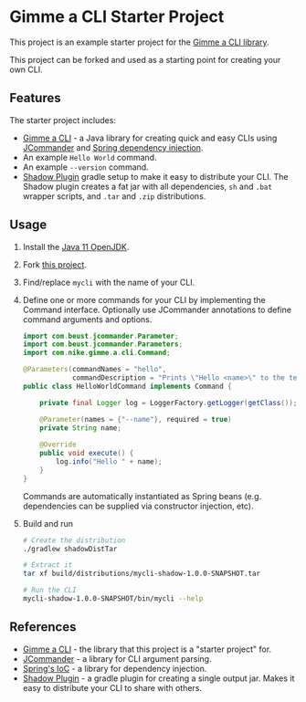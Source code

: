 
[license]:LICENSE.txt
[license img]:https://img.shields.io/badge/License-Apache%202-blue.svg

# Gimme a CLI Starter Project

This project is an example starter project for the [Gimme a CLI library](https://github.com/Nike-Inc/gimme-a-cli).

This project can be forked and used as a starting point for creating your own CLI.

## Features

The starter project includes:

- [Gimme a CLI](https://github.com/Nike-Inc/gimme-a-cli) - a Java library for creating quick and easy CLIs using [JCommander](http://jcommander.org/) and 
[Spring dependency injection](https://docs.spring.io/spring/docs/current/spring-framework-reference/core.html#spring-core).
- An example `Hello World` command.
- An example `--version` command.
- [Shadow Plugin](https://imperceptiblethoughts.com/shadow/) gradle setup to make it easy to distribute your CLI. The
  Shadow plugin creates a fat jar with all dependencies, `sh` and `.bat` wrapper scripts, and `.tar` and `.zip`
  distributions.

## Usage

1. Install the [Java 11 OpenJDK](https://adoptopenjdk.net/).

1. Fork [this project](https://github.com/Nike-Inc/gimme-a-cli-starter-project).

1. Find/replace `mycli` with the name of your CLI.

1. Define one or more commands for your CLI by implementing the Command interface.  Optionally use JCommander
   annotations to define command arguments and options.
    ```java
    import com.beust.jcommander.Parameter;
    import com.beust.jcommander.Parameters;
    import com.nike.gimme.a.cli.Command;
    
    @Parameters(commandNames = "hello",
                commandDescription = "Prints \"Hello <name>\" to the terminal")
    public class HelloWorldCommand implements Command {

        private final Logger log = LoggerFactory.getLogger(getClass());

        @Parameter(names = {"--name"}, required = true)
        private String name;
        
        @Override
        public void execute() {
            log.info("Hello " + name);
        }
    }
    ```
    Commands are automatically instantiated as Spring beans (e.g. dependencies can be supplied via constructor injection, etc).

1. Build and run
    ```bash
    # Create the distribution
    ./gradlew shadowDistTar
 
    # Extract it
    tar xf build/distributions/mycli-shadow-1.0.0-SNAPSHOT.tar
    
    # Run the CLI
    mycli-shadow-1.0.0-SNAPSHOT/bin/mycli --help
    ```

## References

- [Gimme a CLI](https://github.com/Nike-Inc/gimme-a-cli) - the library that this project is a "starter project" for.
- [JCommander](http://jcommander.org/) - a library for CLI argument parsing.
- [Spring's IoC](https://docs.spring.io/spring/docs/current/spring-framework-reference/core.html#spring-core) - a library for dependency injection.
- [Shadow Plugin](https://imperceptiblethoughts.com/shadow/) - a gradle plugin for creating a single output jar.
  Makes it easy to distribute your CLI to share with others.
